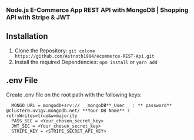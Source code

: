 ### Node.js E-Commerce App REST API with MongoDB | Shopping API with Stripe & JWT

## Installation 

1. Clone the Repository: `git colone https://github.com/Astroth1984/ecommerce-REST-Api.git`
2. Install the required Dependencies: `npm install` or `yarn add`

## .env File

Create .env file on the root path with the following keys: 

```
  MONGO_URL = mongodb+srv:// __mongoDB**_User__ : ** password** @cluster0.uv1gv.mongodb.net/ **Your DB Name** ?retryWrites=true&w=majority
  PASS_SEC = <Your_chosen_secret_key>
  JWT_SEC = <Your_chosen_secret_key>
  STRIPE_KEY = <STRIPE_SECRET_API_KEY>

```
